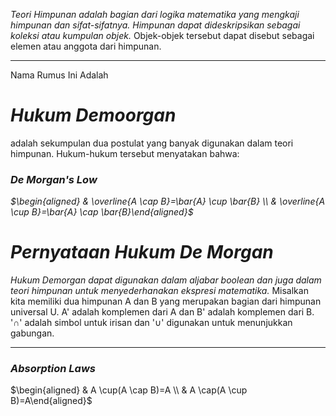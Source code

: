 *Teori Himpunan adalah bagian dari logika matematika yang mengkaji himpunan dan sifat-sifatnya.*
*Himpunan dapat dideskripsikan sebagai koleksi atau kumpulan objek.* 
Objek-objek tersebut dapat disebut sebagai elemen atau anggota dari himpunan.

___

Nama Rumus Ini Adalah 
# *Hukum Demoorgan* 
adalah sekumpulan dua postulat yang banyak digunakan dalam teori himpunan. 
Hukum-hukum tersebut menyatakan bahwa: 

### *De Morgan's Low*
*$\begin{aligned} & \overline{A \cap B}=\bar{A} \cup \bar{B} \\ & \overline{A \cup B}=\bar{A} \cap \bar{B}\end{aligned}$*

# *Pernyataan Hukum De Morgan*

*Hukum Demorgan dapat digunakan dalam aljabar boolean dan juga dalam teori himpunan untuk menyederhanakan ekspresi matematika.*
Misalkan kita memiliki dua himpunan A dan B yang merupakan bagian dari himpunan universal U. 
A' adalah komplemen dari A dan B' adalah komplemen dari B. '∩' adalah simbol untuk irisan dan '∪' digunakan untuk menunjukkan gabungan.

---

### *Absorption Laws*
$\begin{aligned} & A \cup(A \cap B)=A \\ & A \cap(A \cup B)=A\end{aligned}$